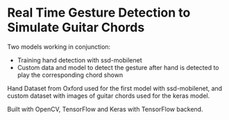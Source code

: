 # Real Time Gesture Detection to Simulate Guitar Chords

Two models working in conjunction:

* Training hand detection with ssd-mobilenet
* Custom data and model to detect the gesture after hand is detected to play the corresponding chord shown

Hand Dataset from Oxford used for the first model with ssd-mobilenet, and custom dataset with images of guitar chords used for the keras model.

Built with OpenCV, TensorFlow and Keras with TensorFlow backend.
